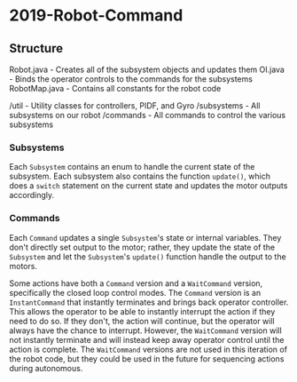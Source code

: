 # 2019-Robot-Command

## Structure

Robot.java - Creates all of the subsystem objects and updates them
OI.java - Binds the operator controls to the commands for the subsystems
RobotMap.java - Contains all constants for the robot code

/util - Utility classes for controllers, PIDF, and Gyro
/subsystems - All subsystems on our robot
/commands - All commands to control the various subsystems

### Subsystems

Each `Subsystem` contains an enum to handle the current state of the subsystem. Each subsystem also contains the function `update()`, which does a `switch` statement on the current state and updates the motor outputs accordingly.

### Commands

Each `Command` updates a single `Subsystem`'s state or internal variables. They don't directly set output to the motor; rather, they update the state of the `Subsystem` and let the `Subsystem`'s `update()` function handle the output to the motors.

Some actions have both a `Command` version and a `WaitCommand` version, specifically the closed loop control modes. The `Command` version is an `InstantCommand` that instantly terminates and brings back operator controller. This allows the operator to be able to instantly interrupt the action if they need to do so. If they don't, the action will continue, but the operator will always have the chance to interrupt. However, the `WaitCommand` version will not instantly terminate and will instead keep away operator control until the action is complete. The `WaitCommand` versions are not used in this iteration of the robot code, but they could be used in the future for sequencing actions during autonomous.
